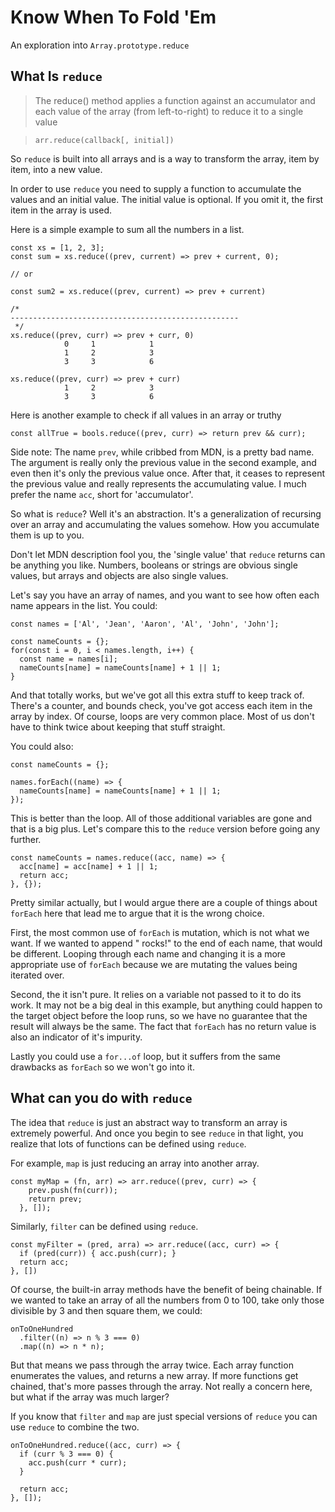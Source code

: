 Know When To Fold 'Em
=====================

An exploration into `Array.prototype.reduce`

What Is `reduce`
---------------

> The reduce() method applies a function against an accumulator and each value of
the array (from left-to-right) to reduce it to a single value

> ```arr.reduce(callback[, initial])```

So `reduce` is built into all arrays and is a way to transform the array, item
by item, into a new value.

In order to use `reduce` you need to supply a function to accumulate the values
and an initial value. The initial value is optional. If you omit it, the first
item in the array is used.

Here is a simple example to sum all the numbers in a list.
```
const xs = [1, 2, 3];
const sum = xs.reduce((prev, current) => prev + current, 0);

// or

const sum2 = xs.reduce((prev, current) => prev + current)

/*
---------------------------------------------------
 */
xs.reduce((prev, curr) => prev + curr, 0)
            0     1            1
            1     2            3
            3     3            6

xs.reduce((prev, curr) => prev + curr)
            1     2            3
            3     3            6
```

Here is another example to check if all values in an array or truthy
```
const allTrue = bools.reduce((prev, curr) => return prev && curr);
```

Side note: The name `prev`, while cribbed from MDN, is a pretty bad name. The
argument is really only the previous value in the second example, and even then
it's only the previous value once. After that, it ceases to represent the previous
value and really represents the accumulating value. I much prefer the name `acc`,
short for 'accumulator'.

So what is `reduce`? Well it's an abstraction. It's a generalization of recursing
over an array and accumulating the values somehow. How you accumulate them is up
to you.

Don't let MDN description fool you, the 'single value' that `reduce` returns
can be anything you like. Numbers, booleans or strings are obvious single values,
but arrays and objects are also single values.

Let's say you have an array of names, and you want to see how often each name
appears in the list. You could:

```
const names = ['Al', 'Jean', 'Aaron', 'Al', 'John', 'John'];

const nameCounts = {};
for(const i = 0, i < names.length, i++) {
  const name = names[i];
  nameCounts[name] = nameCounts[name] + 1 || 1;
}
```

And that totally works, but we've got all this extra stuff to keep track of. There's a
counter, and bounds check, you've got access each item in the array by index. Of
course, loops are very common place. Most of us don't have to think twice about
keeping that stuff straight.

You could also:
```
const nameCounts = {};

names.forEach((name) => {
  nameCounts[name] = nameCounts[name] + 1 || 1;
});
```

This is better than the loop. All of those additional variables are gone and that
is a big plus. Let's compare this to the `reduce` version before going any further.

```
const nameCounts = names.reduce((acc, name) => {
  acc[name] = acc[name] + 1 || 1;
  return acc;
}, {});
```

Pretty similar actually, but I would argue there are a couple of things about
`forEach` here that lead me to argue that it is the wrong choice.

First, the most common use of `forEach` is mutation, which is not what we want.
If we wanted to append " rocks!" to the end of each name, that would be
different. Looping through each name and changing it is a more appropriate
use of `forEach` because we are mutating the values being iterated over.

Second, the it isn't pure. It relies on a variable not passed to it to do its
work. It may not be a big deal in this example, but anything could happen to
the target object before the loop runs, so we have no guarantee that the result
will always be the same. The fact that `forEach` has no return value is also an
indicator of it's impurity.

Lastly you could use a `for...of` loop, but it suffers from the same drawbacks
as `forEach` so we won't go into it.

What can you do with `reduce`
----------------------------

The idea that `reduce` is just an abstract way to transform an array is extremely
powerful. And once you begin to see `reduce` in that light, you realize that lots
of functions can be defined using `reduce`.

For example, `map` is just reducing an array into another array.

```
const myMap = (fn, arr) => arr.reduce((prev, curr) => {
    prev.push(fn(curr));
    return prev;
  }, []);
```

Similarly, `filter` can be defined using `reduce`.

```
const myFilter = (pred, arra) => arr.reduce((acc, curr) => {
  if (pred(curr)) { acc.push(curr); }
  return acc;
}, [])
```

Of course, the built-in array methods have the benefit of being chainable. If we
wanted to take an array of all the numbers from 0 to 100, take only those divisible
by 3 and then square them, we could:

```
onToOneHundred
  .filter((n) => n % 3 === 0)
  .map((n) => n * n);
```

But that means we pass through the array twice. Each array function enumerates
the values, and returns a new array. If more functions get chained, that's more
passes through the array. Not really a concern here, but what if the array was much
larger?

If you know that `filter` and `map` are just special versions of `reduce` you can
use `reduce` to combine the two.

```
onToOneHundred.reduce((acc, curr) => {
  if (curr % 3 === 0) {
    acc.push(curr * curr);
  }

  return acc;
}, []);
```
